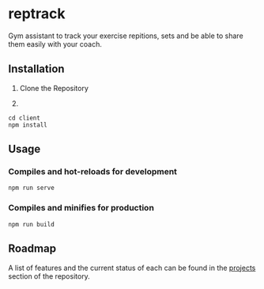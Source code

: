 # reptrack

Gym assistant to track your exercise repitions, sets and be able to share them easily with your coach.

## Installation

1. Clone the Repository

2.

```
cd client
npm install
```

## Usage

### Compiles and hot-reloads for development

```
npm run serve
```

### Compiles and minifies for production

```
npm run build
```

## Roadmap

A list of features and the current status of each can be found in the [projects](https://github.com/marcelnoack/reptrack/projects/1) section of the repository.
